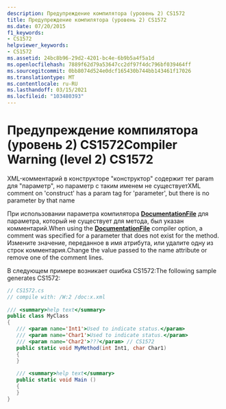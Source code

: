 ```yaml
---
description: Предупреждение компилятора (уровень 2) CS1572
title: Предупреждение компилятора (уровень 2) CS1572
ms.date: 07/20/2015
f1_keywords:
- CS1572
helpviewer_keywords:
- CS1572
ms.assetid: 24bc8b96-29d2-4201-bc4e-6b9b5a4f5a1d
ms.openlocfilehash: 7889f62d79a53647cc2df97f4dc796bf039464ff
ms.sourcegitcommit: 0bb8074d524e0dcf165430b744bb143461f17026
ms.translationtype: MT
ms.contentlocale: ru-RU
ms.lasthandoff: 03/15/2021
ms.locfileid: "103480393"
---
```

# <a name="compiler-warning-level-2-cs1572"></a><span data-ttu-id="3368b-103">Предупреждение компилятора (уровень 2) CS1572</span><span class="sxs-lookup"><span data-stu-id="3368b-103">Compiler Warning (level 2) CS1572</span></span>

<span data-ttu-id="3368b-104">XML-комментарий в конструкторе "конструктор" содержит тег param для "параметр", но параметр с таким именем не существует</span><span class="sxs-lookup"><span data-stu-id="3368b-104">XML comment on 'construct' has a param tag for 'parameter', but there is no parameter by that name</span></span>  
  
 <span data-ttu-id="3368b-105">При использовании параметра компилятора [**DocumentationFile**](../language-reference/compiler-options/output.md#documentationfile) для параметра, который не существует для метода, был указан комментарий.</span><span class="sxs-lookup"><span data-stu-id="3368b-105">When using the [**DocumentationFile**](../language-reference/compiler-options/output.md#documentationfile) compiler option, a comment was specified for a parameter that does not exist for the method.</span></span> <span data-ttu-id="3368b-106">Измените значение, переданное в имя атрибута, или удалите одну из строк комментария.</span><span class="sxs-lookup"><span data-stu-id="3368b-106">Change the value passed to the name attribute or remove one of the comment lines.</span></span>  
  
 <span data-ttu-id="3368b-107">В следующем примере возникает ошибка CS1572:</span><span class="sxs-lookup"><span data-stu-id="3368b-107">The following sample generates CS1572:</span></span>  
  
```csharp  
// CS1572.cs  
// compile with: /W:2 /doc:x.xml  
  
/// <summary>help text</summary>  
public class MyClass  
{  
   /// <param name='Int1'>Used to indicate status.</param>  
   /// <param name='Char1'>Used to indicate status.</param>  
   /// <param name='Char2'>???</param> // CS1572  
   public static void MyMethod(int Int1, char Char1)  
   {  
   }  
  
   /// <summary>help text</summary>  
   public static void Main ()  
   {  
   }  
}  
```
